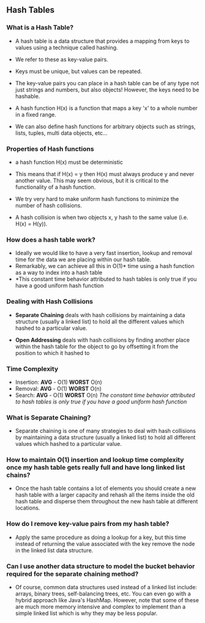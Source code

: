 ## Hash Tables

### What is a Hash Table?
- A hash table is a data structure that provides a mapping from keys to values
using a technique called hashing.
- We refer to these as key-value pairs.
- Keys must be unique, but values can be repeated.
- The key-value pairs you can place in a hash table can be of any type not just strings and numbers, but also objects! However, the keys need to be hashable.

- A hash function H(x) is a function that maps a key 'x' to a whole number in a fixed range.

- We can also define hash functions for arbitrary objects such as strings, lists, tuples, multi data objects, etc...

### Properties of Hash functions
- a hash function H(x) must be deterministic
- This means that if H(x) = y then H(x) must always produce y and never another value. This may seem obvious, but it is critical to the functionality of a hash function.

- We try very hard to make uniform hash functions to minimize the number of hash collisions.
- A hash collision is when two objects x, y hash to the same value (i.e. H(x) = H(y)).

### How does a hash table work?
- Ideally we would like to have a very fast insertion, lookup and removal time for the data we are placing within our hash table.
- Remarkably, we can achieve all this in O(1)* time using a hash function as a way to index into a hash table
- *This constant time behavior attributed to hash tables is only true if you have a good uniform hash function

### Dealing with Hash Collisions
- **Separate Chaining** deals with hash collisions by maintaining a data structure (usually a linked list) to hold all the different values which hashed to a particular value.

- **Open Addressing** deals with hash collisions by finding another place within the hash table for the object to go by offsetting it from the position to which it hashed to

### Time Complexity
- Insertion: **AVG** - O(1) **WORST** O(n)
- Removal: **AVG** - O(1) **WORST** O(n)
- Search: **AVG** - O(1) **WORST** O(n)
*The constant time behavior attributed to hash tables is only true if you have a good uniform hash function*

### What is Separate Chaining?
- Separate chaining is one of many strategies to deal with hash collisions by maintaining a data structure (usually a linked list) to hold all different values which hashed to a particular value.

### How to maintain O(1) insertion and lookup time complexity once my hash table gets really full and have long linked list chains?
- Once the hash table contains a lot of elements you should create a new hash table with a larger capacity and rehash all the items inside the old hash table and disperse them throughout the new hash table at different locations.

### How do I remove key-value pairs from my hash table?
- Apply the same procedure as doing a lookup for a key, but this time instead of returning the value associated with the key remove the node in the linked list data structure.

### Can I use another data structure to model the bucket behavior required for the separate chaining method?
- Of course, common data structures used instead of a linked list include: arrays, binary trees, self-balancing trees, etc. You can even go with a hybrid approach like Java's HashMap. However, note that some of these are much more memory intensive and complex to implement than a simple linked list which is why they may be less popular.
